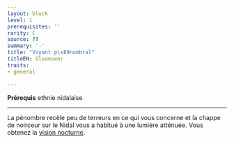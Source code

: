 ```yaml
---
layout: block
level: 1
prerequisites: ''
rarity: C
source: ??
summary: '-'
title: "Voyant p\xE9nombral"
titleEN: Gloomseer
traits:
- general

---
```


<p><span id="ctl00_MainContent_DetailedOutput"><strong>Prérequis</strong> ethnie nidalaise<br></span></p>
<hr>
<p>La pénombre recèle peu de terreurs en ce qui vous concerne et la chappe de noirceur sur le Nidal vous a habitué à une lumière atténuée. Vous obtenez la <a href="https://2e.aonprd.com/Rules.aspx?ID=416">vision nocturne</a>.&nbsp;</p>